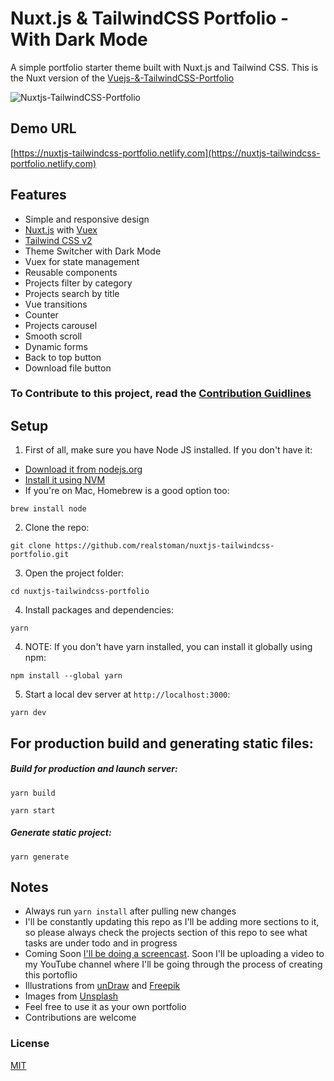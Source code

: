 # Nuxt.js & TailwindCSS Portfolio - With Dark Mode

A simple portfolio starter theme built with Nuxt.js and Tailwind CSS. This is the Nuxt version of the [Vuejs-&-TailwindCSS-Portfolio](https://github.com/realstoman/vuejs-tailwindcss-portfolio)

![Nuxtjs-TailwindCSS-Portfolio](https://user-images.githubusercontent.com/16396664/140901794-14c1db27-99b9-46d4-a954-4bb37c32ead4.JPG)

## Demo URL

[https://nuxtjs-tailwindcss-portfolio.netlify.com](https://nuxtjs-tailwindcss-portfolio.netlify.com)

## Features

- Simple and responsive design
- [Nuxt.js](https://nuxtjs.org) with [Vuex](https://vuex.vuejs.org/)
- [Tailwind CSS v2](https://tailwindcss.com)
- Theme Switcher with Dark Mode
- Vuex for state management
- Reusable components
- Projects filter by category
- Projects search by title
- Vue transitions
- Counter
- Projects carousel
- Smooth scroll
- Dynamic forms
- Back to top button
- Download file button

### To Contribute to this project, read the [Contribution Guidlines](https://github.com/realstoman/nuxtjs-tailwindcss-portfolio/blob/main/CONTRIBUTING.md)

## Setup

1. First of all, make sure you have Node JS installed. If you don't have it:

- [Download it from nodejs.org](https://nodejs.org)
- [Install it using NVM ](https://github.com/nvm-sh/nvm)
- If you're on Mac, Homebrew is a good option too:

```
brew install node
```

2. Clone the repo:

```
git clone https://github.com/realstoman/nuxtjs-tailwindcss-portfolio.git
```

3. Open the project folder:

```
cd nuxtjs-tailwindcss-portfolio
```

4. Install packages and dependencies:

```
yarn
```

4. NOTE: If you don't have yarn installed, you can install it globally using npm:

```
npm install --global yarn
```

5. Start a local dev server at `http://localhost:3000`:

```
yarn dev
```

## For production build and generating static files:

##### Build for production and launch server:

```
yarn build
```

```
yarn start
```

##### Generate static project:

```
yarn generate
```

## Notes

- Always run `yarn install` after pulling new changes
- I'll be constantly updating this repo as I'll be adding more sections to it, so please always check the projects section of this repo to see what tasks are under todo and in progress
- Coming Soon [I'll be doing a screencast](https://www.youtube.com/realstoman). Soon I'll be uploading a video to my YouTube channel where I'll be going through the process of creating this portoflio
- Illustrations from [unDraw](https://undraw.co) and [Freepik](https://freepik.com)
- Images from [Unsplash](https://unsplash.com)
- Feel free to use it as your own portfolio
- Contributions are welcome

### License
[MIT](https://github.com/realstoman/nuxtjs-tailwindcss-portfolio/blob/main/LICENSE)
